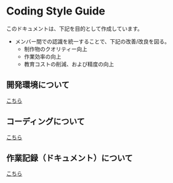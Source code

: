 # Coding Style Guide

このドキュメントは、下記を目的として作成しています。

- メンバー間での認識を統一することで、下記の改善/改良を図る。
  - 制作物のクオリティー向上
  - 作業効率の向上
  - 教育コストの削減、および精度の向上

## 開発環境について

[こちら](https://github.com/BRX-YTakahashi/CodingStyleGuide/blob/main/environment.md)

## コーディングについて

[こちら](https://github.com/BRX-YTakahashi/CodingStyleGuide/blob/main/coding.md)

## 作業記録（ドキュメント）について

[こちら](https://github.com/BRX-YTakahashi/CodingStyleGuide/blob/main/document.md)
